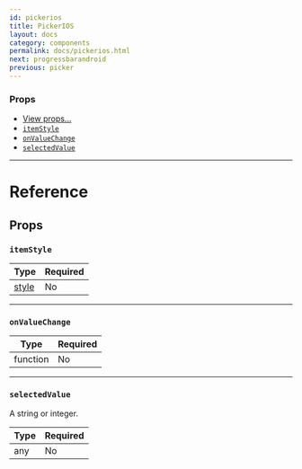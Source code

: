 ```yaml
---
id: pickerios
title: PickerIOS
layout: docs
category: components
permalink: docs/pickerios.html
next: progressbarandroid
previous: picker
---
```


### Props

- [View props...](docs/view-props.html)
- [`itemStyle`](docs/pickerios.html#itemstyle)
- [`onValueChange`](docs/pickerios.html#onvaluechange)
- [`selectedValue`](docs/pickerios.html#selectedvalue)






---

# Reference

## Props

### `itemStyle`



| Type | Required |
| - | - |
| [style](docs/text-style-props.html) | No |




---

### `onValueChange`



| Type | Required |
| - | - |
| function | No |




---

### `selectedValue`

A string or integer.

| Type | Required |
| - | - |
| any | No |






